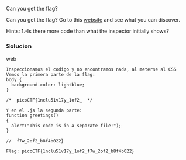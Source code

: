 Can you get the flag?

Can you get the flag? Go to this [website](http://saturn.picoctf.net:61074/) and see what you can discover.

Hints:
1.-Is there more code than what the inspector initially shows?

### Solucion
 web
```
Inspeccionamos el codigo y no encontramos nada, al meterse al CSS Vemos la primera parte de la flag: 
body {
  background-color: lightblue;
}

/*  picoCTF{1nclu51v17y_1of2_  */

Y en el .js la segunda parte:
function greetings()
{
  alert("This code is in a separate file!");
}

//  f7w_2of2_b8f4b022}

Flag: picoCTF{1nclu51v17y_1of2_f7w_2of2_b8f4b022}
``` 